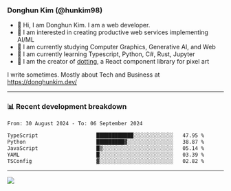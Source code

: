 ### Donghun Kim (@hunkim98)

- 👋 Hi, I am Donghun Kim. I am a web developer. 
- 🤔 I am interested in creating productive web services implementing AI/ML
- 🔭 I am currently studying Computer Graphics, Generative AI, and Web 
- 🌱 I am currently learning Typescript, Python, C#, Rust, Jupyter
- 🎨 I am the creator of [dotting](https://github.com/hunkim98/dotting), a React component library for pixel art

I write sometimes. Mostly about Tech and Business at https://donghunkim.dev/

---
### 📊 Recent development breakdown
<!--START_SECTION:waka-->

```txt
From: 30 August 2024 - To: 06 September 2024

TypeScript                   ████████████░░░░░░░░░░░░░   47.95 %
Python                       █████████▓░░░░░░░░░░░░░░░   38.87 %
JavaScript                   █▒░░░░░░░░░░░░░░░░░░░░░░░   05.14 %
YAML                         █░░░░░░░░░░░░░░░░░░░░░░░░   03.39 %
TSConfig                     ▓░░░░░░░░░░░░░░░░░░░░░░░░   02.82 %
```

<!--END_SECTION:waka-->
---

<!-- <div align='center'> -->
  <img align="center" src="https://github-readme-stats.vercel.app/api?username=hunkim98&theme=dark&show_icons=true"/>
<!-- </div> -->
<!--
**hunkim98/hunkim98** is a ✨ _special_ ✨ repository because its `README.md` (this file) appears on your GitHub profile.

Here are some ideas to get you started:

- 🔭 I’m currently working on ...
- 🌱 I’m currently learning ...
- 👯 I’m looking to collaborate on ...
- 🤔 I’m looking for help with ...
- 💬 Ask me about ...
- 📫 How to reach me: ...
- 😄 Pronouns: ...
- ⚡ Fun fact: ...
-->

